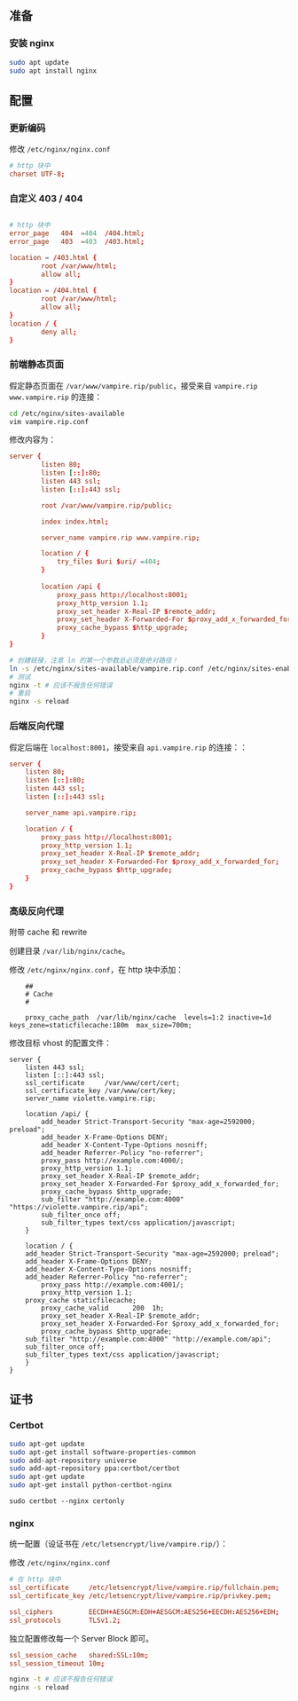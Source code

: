 ## 准备

### 安装 nginx

```bash
sudo apt update
sudo apt install nginx
```

## 配置

### 更新编码

修改 `/etc/nginx/nginx.conf`

```conf
# http 块中
charset UTF-8;
```

### 自定义 403 / 404

```conf

# http 块中
error_page   404  =404  /404.html;
error_page   403  =403  /403.html;

location = /403.html {
        root /var/www/html;
        allow all;
}
location = /404.html {
        root /var/www/html;
        allow all;
}
location / {
        deny all;
}
```

### 前端静态页面

假定静态页面在 `/var/www/vampire.rip/public`，接受来自 `vampire.rip www.vampire.rip` 的连接：

```bash
cd /etc/nginx/sites-available
vim vampire.rip.conf
```

修改内容为：

```conf
server {
        listen 80;
        listen [::]:80;
        listen 443 ssl;
        listen [::]:443 ssl;

        root /var/www/vampire.rip/public;

        index index.html;

        server_name vampire.rip www.vampire.rip;

        location / {
            try_files $uri $uri/ =404;
        }
        
        location /api {
            proxy_pass http://localhost:8001;
            proxy_http_version 1.1;
            proxy_set_header X-Real-IP $remote_addr;
            proxy_set_header X-Forwarded-For $proxy_add_x_forwarded_for;
            proxy_cache_bypass $http_upgrade;
        }
}
```

```bash
# 创建链接，注意 ln 的第一个参数总必须是绝对路径！
ln -s /etc/nginx/sites-available/vampire.rip.conf /etc/nginx/sites-enabled/
# 测试 
nginx -t # 应该不报告任何错误
# 重启
nginx -s reload
```

### 后端反向代理

假定后端在 `localhost:8001`，接受来自 `api.vampire.rip` 的连接：：

```conf
server {
    listen 80;
    listen [::]:80;
    listen 443 ssl;
    listen [::]:443 ssl;

    server_name api.vampire.rip;

    location / {
        proxy_pass http://localhost:8001;
        proxy_http_version 1.1;
        proxy_set_header X-Real-IP $remote_addr;
        proxy_set_header X-Forwarded-For $proxy_add_x_forwarded_for;
        proxy_cache_bypass $http_upgrade;
    }
}
```

### 高级反向代理

附带 cache 和 rewrite

创建目录 `/var/lib/nginx/cache`。

修改 `/etc/nginx/nginx.conf`，在 http 块中添加：

```
    ##
    # Cache
    #

    proxy_cache_path  /var/lib/nginx/cache  levels=1:2 inactive=1d keys_zone=staticfilecache:180m  max_size=700m;
```

修改目标 vhost 的配置文件：

```
server {
    listen 443 ssl;
    listen [::]:443 ssl;
    ssl_certificate     /var/www/cert/cert;
    ssl_certificate_key /var/www/cert/key;
    server_name violette.vampire.rip;

    location /api/ {
        add_header Strict-Transport-Security "max-age=2592000; preload";
        add_header X-Frame-Options DENY;
        add_header X-Content-Type-Options nosniff;
        add_header Referrer-Policy "no-referrer";
        proxy_pass http://example.com:4000/;
        proxy_http_version 1.1;
        proxy_set_header X-Real-IP $remote_addr;
        proxy_set_header X-Forwarded-For $proxy_add_x_forwarded_for;
        proxy_cache_bypass $http_upgrade;
        sub_filter "http://example.com:4000" "https://violette.vampire.rip/api";
        sub_filter_once off;
        sub_filter_types text/css application/javascript;
    }

    location / {
	add_header Strict-Transport-Security "max-age=2592000; preload";
	add_header X-Frame-Options DENY;
	add_header X-Content-Type-Options nosniff;
	add_header Referrer-Policy "no-referrer";
        proxy_pass http://example.com:4001/;
        proxy_http_version 1.1;
	proxy_cache staticfilecache;
        proxy_cache_valid      200  1h;
        proxy_set_header X-Real-IP $remote_addr;
        proxy_set_header X-Forwarded-For $proxy_add_x_forwarded_for;
        proxy_cache_bypass $http_upgrade;
	sub_filter "http://example.com:4000" "http://example.com/api";
	sub_filter_once off;
	sub_filter_types text/css application/javascript;
    }
}
```

## 证书

### Certbot

``` bash
sudo apt-get update
sudo apt-get install software-properties-common
sudo add-apt-repository universe
sudo add-apt-repository ppa:certbot/certbot
sudo apt-get update
sudo apt-get install python-certbot-nginx 
```

```
sudo certbot --nginx certonly
```

### nginx

统一配置（设证书在 `/etc/letsencrypt/live/vampire.rip/`）：

修改 `/etc/nginx/nginx.conf`

```conf
# 在 http 块中
ssl_certificate     /etc/letsencrypt/live/vampire.rip/fullchain.pem;
ssl_certificate_key /etc/letsencrypt/live/vampire.rip/privkey.pem; 

ssl_ciphers         EECDH+AESGCM:EDH+AESGCM:AES256+EECDH:AES256+EDH;
ssl_protocols       TLSv1.2;
```

独立配置修改每一个 Server Block 即可。

```conf
ssl_session_cache   shared:SSL:10m;
ssl_session_timeout 10m;
```

```bash
nginx -t # 应该不报告任何错误
nginx -s reload
```
